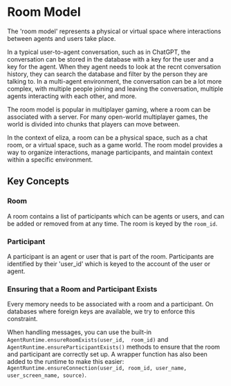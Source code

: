 # Room Model

The 'room model' represents a physical or virtual space where interactions between agents and users take place.

In a typical user-to-agent conversation, such as in ChatGPT, the conversation can be stored in the database with a key for the user and a key for the agent. When they agent needs to look at the recnt conversation history, they can search the database and filter by the person they are talking to. In a multi-agent environment, the conversation can be a lot more complex, with multiple people joining and leaving the conversation, multiple agents interacting with each other, and more.

The room model is popular in multiplayer gaming, where a room can be associated with a server. For many open-world multiplayer games, the world is divided into chunks that players can move between.

In the context of eliza, a room can be a physical space, such as a chat room, or a virtual space, such as a game world. The room model provides a way to organize interactions, manage participants, and maintain context within a specific environment.

## Key Concepts

### Room

A room contains a list of participants which can be agents or users, and can be added or removed from at any time. The room is keyed by the `room_id`.

### Participant

A participant is an agent or user that is part of the room. Participants are identified by their 'user_id' which is keyed to the account of the user or agent.

### Ensuring that a Room and Participant Exists

Every memory needs to be associated with a room and a participant. On databases where foreign keys are available, we try to enforce this constraint.

When handling messages, you can use the built-in `AgentRuntime.ensureRoomExists(user_id,  room_id)` and `AgentRuntime.ensureParticipantExists()` methods to ensure that the room and participant are correctly set up. A wrapper function has also been added to the runtime to make this easier: `AgentRuntime.ensureConnection(user_id, room_id, user_name, user_screen_name, source)`.

